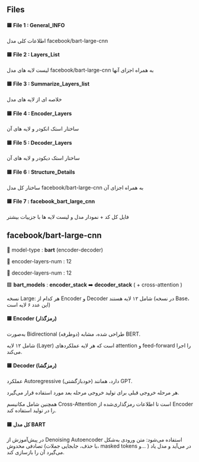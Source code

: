## Files 
#### 🟨 File 1 : General_INFO
اطلاعات کلی مدل facebook/bart-large-cnn
#### 🟨 File 2 : Layers_List
لیست لایه های مدل facebook/bart-large-cnn به همراه اجزای آنها
#### 🟨 File 3 : Summarize_Layers_list 
خلاصه ای از لایه های مدل 
#### 🟨 File 4 : Encoder_Layers
ساختار استک انکودر و لایه های آن
#### 🟨 File 5 : Decoder_Layers
ساختار استک دیکودر و لایه های آن
#### 🟨 File 6 : Structure_Details
ساختار کل مدل facebook/bart-large-cnn به همراه اجزای آن
#### 🟨 File 7 : facebook_bart_large_cnn
فایل کل کد + نمودار مدل و لیست لایه ها با جزییات بیشتر

## facebook/bart-large-cnn
🔵 model-type : __bart__ (encoder-decoder)

🔵 encoder-layers-num : 12 

🔵 decoder-layers-num : 12 

🟩 __bart_models__  :  __encoder_stack__  ➡️ __decoder_stack__ ( + cross-attention )

 نسخه Large: هر کدام از Encoder و Decoder شامل ۱۲ لایه هستند (در نسخه Base، این عدد ۶ لایه است)


#### 🟨 Encoder (رمزگذار)

به‌صورت Bidirectional (دوطرفه) طراحی شده، مشابه BERT.

شامل ۱۲ لایه (Layer) است که هر لایه عملکردهای attention و feed-forward را اجرا می‌کند.

#### 🟨 Decoder (رمزگشا)

عملکرد Autoregressive (خودبازگشتی) دارد، همانند GPT.

هر مرحله خروجی قبلی برای تولید خروجی مرحله بعد مورد استفاده قرار می‌گیرد.

همچنین شامل مکانیسم Cross-Attention است تا اطلاعات رمزگذاری‌شده از Encoder را در تولید استفاده کند.

#### 🟨 کل مدل BART

در پیش‌آموزش از Denoising Autoencoder استفاده می‌شود: متن ورودی به‌شکل تصادفی مخدوش (با حذف، جابجایی جملات، masked tokens و… ) در می‌آید و مدل یاد می‌گیرد آن را بازسازی کند.
